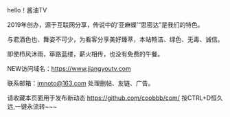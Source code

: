 hello！酱油TV

2019年创办，源于互联网分享，传说中的‘亚麻蝶’“思密达”是我们的特色。

与君酒色也、舞姿不可少，为看客分享美好臻萃，本站畅洁、绿色、无毒、诚信。 

即使栉风沐雨，筚路蓝缕，薪火相传，也没有免费的午餐。 

NEW访问域名：https://www.jiangyoutv.com

联系邮箱：imnoto@163.com 处理删帖、友链、广告。

请收藏本页面用于发布新动态 https://github.com/coobbb/com/ 按CTRL+D恒久远,一键永流转~~~ 
                                                                                     
